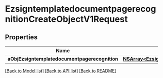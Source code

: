 # EzsigntemplatedocumentpagerecognitionCreateObjectV1Request

## Properties
Name | Type | Description | Notes
------------ | ------------- | ------------- | -------------
**aObjEzsigntemplatedocumentpagerecognition** | [**NSArray&lt;EzsigntemplatedocumentpagerecognitionRequestCompound&gt;***](EzsigntemplatedocumentpagerecognitionRequestCompound.md) |  | 

[[Back to Model list]](../README.md#documentation-for-models) [[Back to API list]](../README.md#documentation-for-api-endpoints) [[Back to README]](../README.md)


